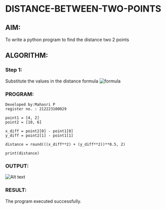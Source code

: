 # DISTANCE-BETWEEN-TWO-POINTS

## AIM:
To write a python program to find the distance two 2 points
## ALGORITHM:

### Step 1: 
Substitute the values in the distance formula  ![formula](/formula.JPG)

### PROGRAM:
```
Developed by:Mahasri P
register no. : 212223100029

point1 = [4, 2]
point2 = [10, 6]

x_diff = point2[0] - point1[0]
y_diff = point2[1] - point1[1]

distance = round(((x_diff**2) + (y_diff**2))**0.5, 2)

print(distance)
```


### OUTPUT:

![Alt text](<image 1 2.jpeg>)

### RESULT:
The program executed successfully.
